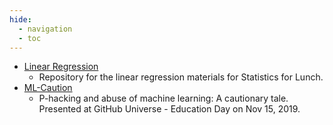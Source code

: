 ```yaml
---
hide:
  - navigation
  - toc
---
```



* [Linear Regression](https://github.com/abcsFrederick/LinearRegression)
    - Repository for the linear regression materials for Statistics for Lunch.
* [ML-Caution](https://github.com/abcsFrederick/ML-Caution)
    - P-hacking and abuse of machine learning: A cautionary tale. Presented at GitHub Universe - Education Day on Nov 15, 2019.